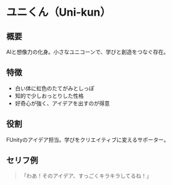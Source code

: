 # ユニくん（Uni-kun）

## 概要
AIと想像力の化身。小さなユニコーンで、学びと創造をつなぐ存在。

## 特徴
- 白い体に虹色のたてがみとしっぽ
- 知的で少しおっとりした性格
- 好奇心が強く、アイデアを出すのが得意

## 役割
FUnityのアイデア担当。学びをクリエイティブに変えるサポーター。

## セリフ例
> 「わあ！そのアイデア、すっごくキラキラしてるね！」

